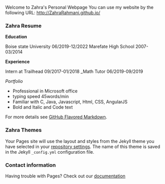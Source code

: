 Welcome to Zahra's Personal Webpage
You can use my website by the following URL: 
http://ZahraRahmani.github.io/

### Zahra Resume

**Education**

Boise state University 06/2019-12/2022 Marefate High School 2007-03/2014

**Experience**

Intern at Trailhead 09/2017-01/2018 _Math Tutor 06/2019-09/2019

*Portfolio*

- Professional in Microsoft office
- typing speed 45words/min
- Familiar with C, Java, Javascript, Html, CSS, AngularJS
- Bold and Italic and Code text


For more details see [GitHub Flavored Markdown](https://guides.github.com/features/mastering-markdown/).

### Zahra Themes

Your Pages site will use the layout and styles from the Jekyll theme you have selected in your [repository settings](https://github.com/ZahraRahmani/Personal-Website/settings). The name of this theme is saved in the Jekyll `_config.yml` configuration file.

### Contact information

Having trouble with Pages? Check out our [documentation](https://help.github.com/categories/github-pages-basics/) 
